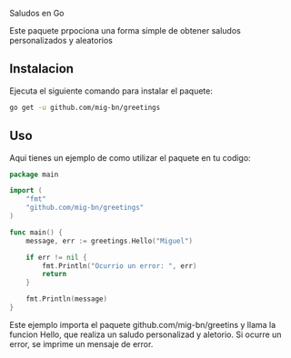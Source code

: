 Saludos en Go

Este paquete prpociona una forma simple de obtener saludos personalizados y aleatorios

## Instalacion
Ejecuta el siguiente comando para instalar el paquete:

```bash 
go get -u github.com/mig-bn/greetings
```

## Uso
Aqui tienes un ejemplo de como utilizar el paquete en tu codigo:

``` go
package main

import (
    "fmt"
    "github.com/mig-bn/greetings"
)

func main() {
    message, err := greetings.Hello("Miguel")

    if err != nil {
        fmt.Println("Ocurrio un error: ", err)
        return
    }

    fmt.Println(message)
}

```

Este ejemplo importa el paquete github.com/mig-bn/greetins y llama la funcion Hello, que realiza un saludo personalizad y aletorio. Si ocurre un error, se imprime un mensaje de error. 

